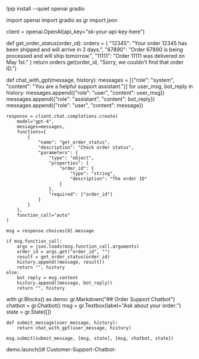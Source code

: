 !pip install --quiet openai gradio

import openai
import gradio as gr
import json

client = openai.OpenAI(api_key="sk-your-api-key-here")

def get_order_status(order_id):
    orders = {
        "12345": "Your order 12345 has been shipped and will arrive in 2 days.",
        "67890": "Order 67890 is being processed and will ship tomorrow.",
        "11111": "Order 11111 was delivered on May 1st."
    }
    return orders.get(order_id, "Sorry, we couldn't find that order ID.")

def chat_with_gpt(message, history):
    messages = [{"role": "system", "content": "You are a helpful support assistant."}]
    for user_msg, bot_reply in history:
        messages.append({"role": "user", "content": user_msg})
        messages.append({"role": "assistant", "content": bot_reply})
    messages.append({"role": "user", "content": message})

    response = client.chat.completions.create(
        model="gpt-4",
        messages=messages,
        functions=[
            {
                "name": "get_order_status",
                "description": "Check order status",
                "parameters": {
                    "type": "object",
                    "properties": {
                        "order_id": {
                            "type": "string",
                            "description": "The order ID"
                        }
                    },
                    "required": ["order_id"]
                }
            }
        ],
        function_call="auto"
    )

    msg = response.choices[0].message

    if msg.function_call:
        args = json.loads(msg.function_call.arguments)
        order_id = args.get("order_id", "")
        result = get_order_status(order_id)
        history.append((message, result))
        return "", history
    else:
        bot_reply = msg.content
        history.append((message, bot_reply))
        return "", history

with gr.Blocks() as demo:
    gr.Markdown("## Order Support Chatbot")
    chatbot = gr.Chatbot()
    msg = gr.Textbox(label="Ask about your order:")
    state = gr.State([])

    def submit_message(user_message, history):
        return chat_with_gpt(user_message, history)

    msg.submit(submit_message, [msg, state], [msg, chatbot, state])

demo.launch()# Customer-Support-Chatbot-
